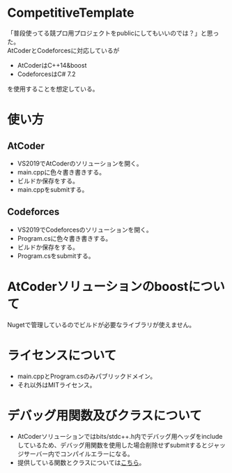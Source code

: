 # CompetitiveTemplate
「普段使ってる競プロ用プロジェクトをpublicにしてもいいのでは？」と思った。  
AtCoderとCodeforcesに対応しているが
- AtCoderはC++14&boost
- CodeforcesはC# 7.2

を使用することを想定している。
# 使い方
## AtCoder
- VS2019でAtCoderのソリューションを開く。
- main.cppに色々書き書きする。
- ビルドか保存をする。
- main.cppをsubmitする。
## Codeforces
- VS2019でCodeforcesのソリューションを開く。
- Program.csに色々書き書きする。
- ビルドか保存をする。
- Program.csをsubmitする。
# AtCoderソリューションのboostについて
Nugetで管理しているのでビルドが必要なライブラリが使えません。
# ライセンスについて
- main.cppとProgram.csのみパブリックドメイン。
- それ以外はMITライセンス。
# デバッグ用関数及びクラスについて
- AtCoderソリューションではbits/stdc++.h内でデバッグ用ヘッダをincludeしているため、デバッグ用関数を使用した場合削除せずsubmitするとジャッジサーバー内でコンパイルエラーになる。
- 提供している関数とクラスについては[こちら](./documents/index.md)。